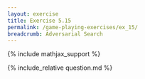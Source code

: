 ```yaml
---
layout: exercise
title: Exercise 5.15
permalink: /game-playing-exercises/ex_15/
breadcrumb: Adversarial Search
---
```


{% include mathjax_support %}

<div><i class="arrow-up loader" data-chapter="game-playing-exercises" data-exercise="ex_15" data-rating="0"></i></div>
{% include_relative question.md %}
